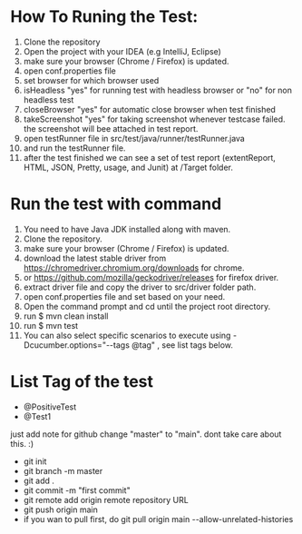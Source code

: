 # How To Runing the Test:
1. Clone the repository
2. Open the project with your IDEA (e.g IntelliJ, Eclipse)
3. make sure your browser (Chrome / Firefox) is updated.
4. open conf.properties file
5. set browser for which browser used
6. isHeadless "yes" for running test with headless browser or "no" for non headless test
7. closeBrowser "yes" for automatic close browser when test finished
8. takeScreenshot "yes" for taking screenshot whenever testcase failed. the screenshot will bee attached in test report.
9. open testRunner file in src/test/java/runner/testRunner.java
10. and run the testRunner file.
11. after the test finished we can see a set of test report (extentReport, HTML, JSON, Pretty, usage, and Junit) at /Target folder. 

# Run the test with command
1. You need to have Java JDK installed along with maven.
1. Clone the repository.
3. make sure your browser (Chrome / Firefox) is updated.
4. download the latest stable driver from https://chromedriver.chromium.org/downloads for chrome.
5. or https://github.com/mozilla/geckodriver/releases for firefox driver.
5. extract driver file and copy the driver to src/driver folder path.
4. open conf.properties file and set based on your need.
5. Open the command prompt and cd until the project root directory.
9. run $ mvn clean install
10. run $ mvn test
11. You can also select specific scenarios to execute using -Dcucumber.options="--tags @tag" , see list tags below.

# List Tag of the test

- @PositiveTest
- @Test1




just add note for github change "master" to "main". dont take care about this. :)
- git init
- git branch -m master
- git add .
- git commit -m "first commit"
- git remote add origin remote repository URL
- git push origin main
- if you wan to pull first, do git pull origin main --allow-unrelated-histories
